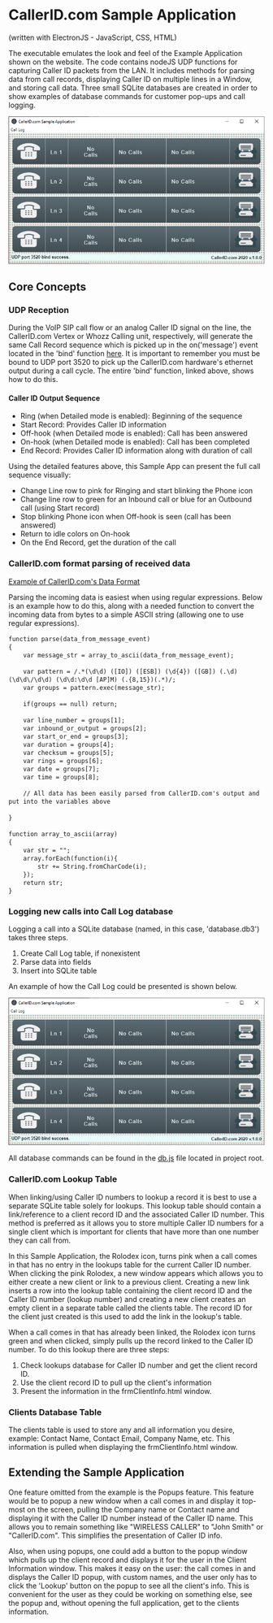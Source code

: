 # CallerID.com Sample Application 
(written with ElectronJS - JavaScript, CSS, HTML)

The executable emulates the look and feel of the Example Application shown on the website. The code contains nodeJS UDP functions for capturing Caller ID packets from the LAN. It includes methods for parsing data from call records, displaying Caller ID on multiple lines in a Window, and storing call data. Three small SQLite databases are created in order to show examples of database commands for customer pop-ups and call logging.

![Screen Shot](/sample_app_screen_shot.png)

## Core Concepts
### UDP Reception
During the VoIP SIP call flow or an analog Caller ID signal on the line, the CallerID.com Vertex or Whozz Calling unit, respectively, will generate the same Call Record sequence which is picked up in the on('message') event located in the 'bind' function [here](https://github.com/callerid/electronjs_sampleApp/blob/de0b25adf82e17dfd14de50511bd98cd33ad6b21/base.js#L33). It is important to remember you must be bound to UDP port 3520 to pick up the CallerID.com hardware's ethernet output during a call cycle. The entire 'bind' function, linked above, shows how to do this.
  #### Caller ID Output Sequence
  - Ring (when Detailed mode is enabled): Beginning of the sequence
  - Start Record: Provides Caller ID information
  - Off-hook (when Detailed mode is enabled): Call has been answered
  - On-hook (when Detailed mode is enabled): Call has been completed
  - End Record: Provides Caller ID information along with duration of call
 
Using the detailed features above, this Sample App can present the full call sequence visually: 
 - Change Line row to pink for Ringing and start blinking the Phone icon
 - Change line row to green for an Inbound call or blue for an Outbound call (using Start record)
 - Stop blinking Phone icon when Off-hook is seen (call has been answered)
 - Return to idle colors on On-hook
 - On the End Record, get the duration of the call

### CallerID.com format parsing of received data
[Example of CallerID.com's Data Format](http://callerid.com/support/data-format-basic/)

Parsing the incoming data is easiest when using regular expressions. Below is an example how to do this, along with a needed function to convert the incoming data from bytes to a simple ASCII string (allowing one to use regular expressions).

```
function parse(data_from_message_event)
{
    var message_str = array_to_ascii(data_from_message_event);
    
    var pattern = /.*(\d\d) ([IO]) ([ESB]) (\d{4}) ([GB]) (.\d) (\d\d\/\d\d) (\d\d:\d\d [AP]M) (.{8,15})(.*)/;
    var groups = pattern.exec(message_str);

    if(groups == null) return;

    var line_number = groups[1];
    var inbound_or_output = groups[2];
    var start_or_end = groups[3];
    var duration = groups[4];
    var checksum = groups[5];
    var rings = groups[6];
    var date = groups[7];
    var time = groups[8];
    
    // All data has been easily parsed from CallerID.com's output and put into the variables above
    
}

function array_to_ascii(array)
{
    var str = "";
    array.forEach(function(i){
        str += String.fromCharCode(i);
    });
    return str;
}
```

### Logging new calls into Call Log database
Logging a call into a SQLite database (named, in this case, 'database.db3') takes three steps.
  1. Create Call Log table, if nonexistent
  2. Parse data into fields
  3. Insert into SQLite table
  
An example of how the Call Log could be presented is shown below.

![Screen Shot](/sample_app_screen_shot.png)
  
All database commands can be found in the [db.js](https://github.com/callerid/electronjs_sampleApp/blob/master/db.js) file located in project root.

### CallerID.com Lookup Table
When linking/using Caller ID numbers to lookup a record it is best to use a separate SQLite table solely for lookups. This lookup table should contain a link/reference to a client record ID and the associated Caller ID number. This method is preferred as it allows you to store multiple Caller ID numbers for a single client which is important for clients that have more than one number they can call from.

In this Sample Application, the Rolodex icon, turns pink when a call comes in that has no entry in the lookups table for the current Caller ID number. When clicking the pink Rolodex, a new window appears which allows you to either create a new client or link to a previous client. Creating a new link inserts a row into the lookup table containing the client record ID and the Caller ID number (lookup number) and creating a new client creates an empty client in a separate table called the clients table. The record ID for the client just created is this used to add the link in the lookup's table.

When a call comes in that has already been linked, the Rolodex icon turns green and when clicked, simply pulls up the record linked to the Caller ID number. To do this lookup there are three steps:
  1. Check lookups database for Caller ID number and get the client record ID.
  2. Use the client record ID to pull up the client's information
  3. Present the information in the frmClientInfo.html window.
  
### Clients Database Table
The clients table is used to store any and all information you desire, example: Contact Name, Contact Email, Company Name, etc. This information is pulled when displaying the frmClientInfo.html window.

## Extending the Sample Application
One feature omitted from the example is the Popups feature. This feature would be to popup a new window when a call comes in and display it top-most on the screen, pulling the Company name or Contact name and displaying it with the Caller ID number instead of the Caller ID name. This allows you to remain something like "WIRELESS CALLER" to "John Smith" or "CallerID.com". This simplifies the presentation of Caller ID info.

Also, when using popups, one could add a button to the popup window which pulls up the client record and displays it for the user in the Client Information window. This makes it easy on the user: the call comes in and displays the Caller ID popup, with custom names, and the user only has to click the 'Lookup' button on the popup to see all the client's info. This is convenient for the user as they could be working on something else, see the popup and, without opening the full application, get to the clients information.
